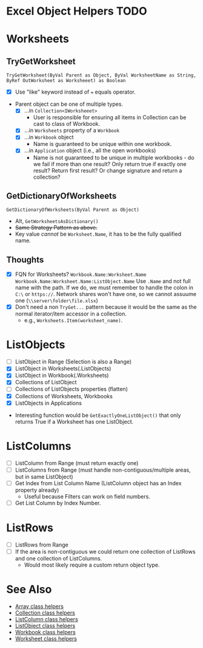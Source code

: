 
# Excel Object Helpers TODO
# Worksheets
## TryGetWorksheet
`TryGetWorksheet(ByVal Parent as Object, ByVal WorksheetName as String, ByRef OutWorksheet as Worksheeet) as Boolean`
- [x] Use "like" keyword instead of `=` equals operator.
- Parent object can be one of multiple types.
  - [x] ...in `Collection<IWorksheeet>`
      - User is responsible for ensuring all items in Collection can be cast to class of Workbook.
  - [x] ...in `Worksheets` property of a `Workbook`
  - [x] ...in `Workbook` object
      - Name is guaranteed to be unique within one workbook.
  - [x] ...in `Application` object (i.e., all the open workbooks)
      - Name is not guaranteed to be unique in multiple workbooks - do we fail if more than one result? Only return true if exactly one result? Return first result? Or change signature and return a collection?
## GetDictionaryOfWorksheets
`GetDictionaryOfWorksheets(ByVal Parent as Object)`
-   Alt, `GetWorksheetsAsDictionary()`
- ~~Same Strategy Pattern as above.~~
- Key value *cannot* be `Worksheet.Name`, it has to be the fully qualified name.
## Thoughts
- [x] FQN for Worksheets?
    `Workbook.Name:Worksheet.Name`
    `Workbook.Name:Worksheet.Name:ListObject.Name`
    Use `.Name` and not full name with the path. If we do, we must remember to handle the colon in `C:\` or `https://`. Network shares won't have one, so we cannot assuume one (`\\server\folder\file.xlsx`)
- [x] Don't need a non `TryGet...` pattern because it would be the same as the normal iterator/item accessor in a collection.
    - e.g., `Worksheets.Item(worksheet_name)`.
# ListObjects
- [ ] ListObject in Range (Selection is also a Range)
- [x] ListObject in Worksheets(.ListObjects)
- [x] ListObject in Workbook(.Worksheets)
- [x] Collections of ListObject
- [ ] Collections of ListObjects properties (flatten)
- [x] Collections of Worksheets, Workbooks
- [x] ListObjects in Applications
- Interesting function would be `GetExactlyOneListObject()` that only returns True if a Worksheet has one ListObject.
# ListColumns
- [ ] ListColumn from Range (must return exactly one)
- [ ] ListColumns from Range (must handle non-contiguous/multiple areas, but in same ListObject)
- [ ] Get Index from List Column Name (ListColumn object has an Index property already)
    - Useful because Filters can work on field numbers.
- [ ] Get List Column by Index Number.
# ListRows
- [ ] ListRows from Range
- [ ] If the area is non-contiguous we could return one collection of ListRows and one collection of ListColumns.
    - Would most likely require a custom return object type.
# See Also
- [Array class helpers](../Arrays/ArrayHelpers.md)
- [Collection class helpers](../Collections/CollectionHelpers.md)
- [ListColumn class helpers](../ListColumns/ListColumnHelpers.md)
- [ListObject class helpers](../ListObjects/ListObjectHelpers.md)
- [Workbook class helpers](../Workbooks/WorkbookHelpers.md)
- [Worksheet class helpers](../Worksheets/WorksheetHelpers.md)